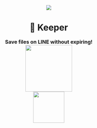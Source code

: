 <div align="center">
  <img src="https://www.rabbitrepo.com/keeper.gif" />
  <h1 align="center">📁 Keeper</h1> 
  <h3 align="center" style="margin: 0;">Save files on LINE without expiring!</h3>
  <a href="https://lin.ee/bOj6ufD"> <!-- Replace with your desired URL -->
    <img src="https://khanoykorshabu.com/wp-content/uploads/2018/11/add-line-icon.png" width="150px" />
  </a>
</div>

<div align="center">
  <a href="https://spiffy-snowplow-54e.notion.site/Keeper-7421771ec05f4b889e015140a6f952b0"> 
    <img src="https://www.golfgooroo.com/wp-content/uploads/2008/04/learn-more-button-png-learn-more-button-rainwater-1024.png" width="100px" />
  </a>
</div>
